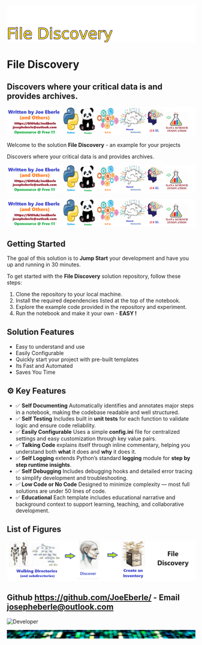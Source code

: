![Image image_filename](solution_sign.png)
    
# File Discovery 

## Discovers where your critical data is and provides archives. 

    
![Solution](code.png)

    

Welcome to the solution **File Discovery** - an example for your projects

Discovers where your critical data is and provides archives. 

![Solution](code.png)

    
![Solution](code.png)

    
## Getting Started

The goal of this solution is to **Jump Start** your development and have you up and running in 30 minutes. 

To get started with the **File Discovery** solution repository, follow these steps:
1. Clone the repository to your local machine.
2. Install the required dependencies listed at the top of the notebook.
3. Explore the example code provided in the repository and experiment.
4. Run the notebook and make it your own - **EASY !**
    
## Solution Features

- Easy to understand and use  
- Easily Configurable 
- Quickly start your project with pre-built templates
- Its Fast and Automated
- Saves You Time 



## ⚙️ Key Features

- ✅ **Self Documenting** Automatically identifies and annotates major steps in a notebook, making the codebase readable and well structured.
- ✅ **Self Testing** Includes built in **unit tests** for each function to validate logic and ensure code reliability.
- ✅ **Easily Configurable** Uses a simple **config.ini** file for centralized settings and easy customization through key value pairs.
- ✅ **Talking Code** explains itself through inline commentary, helping you understand both **what** it does and **why** it does it.
- ✅ **Self Logging** extends Python’s standard **logging** module for **step by step runtime insights**.
- ✅ **Self Debugging** Includes debugging hooks and detailed error tracing to simplify development and troubleshooting.
- ✅ **Low Code or  No Code** Designed to minimize complexity — most full solutions are under 50 lines of code.
- ✅ **Educational** Each template includes educational narrative and background context to support learning, teaching, and collaborative development.

    
## List of Figures
 ![additional_image](file_discovery.png)  <br>
    

## Github https://github.com/JoeEberle/ - Email  josepheberle@outlook.com 
    
![Developer](developer.png)

![Brand](brand.png)
    